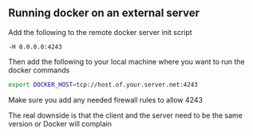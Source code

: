 Running docker on an external server
------------------------------------

Add the following to the remote docker server init script
```
-H 0.0.0.0:4243
```
Then add the following to your local machine where you want to run the docker commands
```bash
export DOCKER_HOST=tcp://host.of.your.server.net:4243
```
Make sure you add any needed firewall rules to allow 4243

The real downside is that the client and the server need to be the same version or Docker will complain